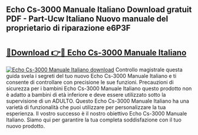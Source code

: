 ## Echo Cs-3000 Manuale Italiano Download gratuit PDF - Part-Ucw Italiano Nuovo manuale del proprietario di riparazione e6P3F

# <h2><a href="http://dfg0l0.blite.top/?on=Echo+Cs-3000+Manuale+Italiano">🔗Download 👉🔴 Echo Cs-3000 Manuale Italiano</a></h2>

[![Echo Cs-3000 Manuale Italiano download](https://i.imgur.com/lujVjoI.png)](http://dfg0l0.blite.top/?on=Echo+Cs-3000+Manuale+Italiano)
Controllo magistrale questa guida svela i segreti del tuo nuovo Echo Cs-3000 Manuale Italiano e ti consente di controllare con precisione le sue funzioni. Precauzioni di sicurezza per i bambini Echo Cs-3000 Manuale Italiano questo prodotto non è adatto a bambini di età inferiore e deve essere utilizzato sotto la supervisione di un ADULTO. Questo Echo Cs-3000 Manuale Italiano ha una varietà di funzionalità che puoi utilizzare per personalizzare la tua esperienza. Il vostro successo è il nostro obiettivo Echo Cs-3000 Manuale Italiano. Siamo qui per garantire la tua completa soddisfazione con il tuo nuovo prodotto.
